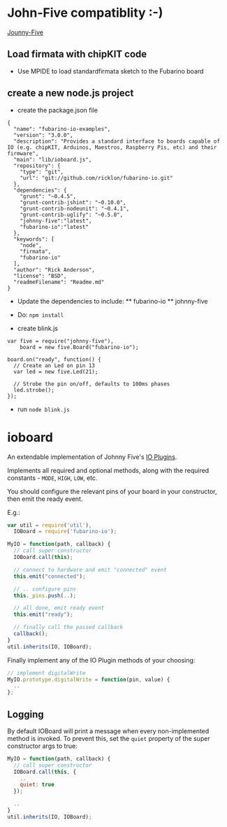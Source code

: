 # John-Five compatiblity :-)
[Jounny-Five](https://github.com/rwaldron/johnny-five)

## Load firmata with chipKIT code
* Use MPIDE to load standardfirmata sketch to the Fubarino board

## create a new node.js project
* create the package.json file
```
{
  "name": "fubarino-io-examples",
  "version": "3.0.0",
  "description": "Provides a standard interface to boards capable of IO (e.g. chipKIT, Arduinos, Maestros, Raspberry Pis, etc) and their firmware",
  "main": "lib/ioboard.js",
  "repository": {
    "type": "git",
    "url": "git://github.com/ricklon/fubarino-io.git"
  },
  "dependencies": {
    "grunt": "~0.4.5",
    "grunt-contrib-jshint": "~0.10.0",
    "grunt-contrib-nodeunit": "~0.4.1",
    "grunt-contrib-uglify": "~0.5.0",
    "johnny-five":"latest",
    "fubarino-io":"latest"
  },
  "keywords": [
    "node",
    "firmata",
    "fubarino-io"
  ],
  "author": "Rick Anderson",
  "license": "BSD",
  "readmeFilename": "Readme.md"
}
```
* Update the dependencies to include:
** fubarino-io
** johnny-five

* Do: ```npm install```

* create blink.js
```
var five = require("johnny-five"),
    board = new five.Board("fubarino-io");

board.on("ready", function() {
  // Create an Led on pin 13
  var led = new five.Led(21);

  // Strobe the pin on/off, defaults to 100ms phases
  led.strobe();
});
```
* run ```node blink.js```








# ioboard

An extendable implementation of Johnny Five's [IO Plugins](https://github.com/rwaldron/johnny-five/wiki/IO-Plugins).

Implements all required and optional methods, along with the required constants - `MODE`, `HIGH`, `LOW`, etc.

You should configure the relevant pins of your board in your constructor, then emit the ready event.

E.g.:

```javascript
var util = require('util'),
  IOBoard = require('fubarino-io');

MyIO = function(path, callback) {
  // call super constructor
  IOBoard.call(this);

  // connect to hardware and emit "connected" event
  this.emit("connected");

  // .. configure pins
  this._pins.push(..);

  // all done, emit ready event
  this.emit("ready");

  // finally call the passed callback
  callback();
}
util.inherits(IO, IOBoard);
```

Finally implement any of the IO Plugin methods of your choosing:

```javascript
// implement digitalWrite
MyIO.prototype.digitalWrite = function(pin, value) {
  ..
};
```

## Logging

By default IOBoard will print a message when every non-implemented method is invoked.  To prevent this, set the `quiet` property of the super constructor args to true:

```javascript
MyIO = function(path, callback) {
  // call super constructor
  IOBoard.call(this, {
    ..
    quiet: true
  });

  ..
}
util.inherits(IO, IOBoard);
```
